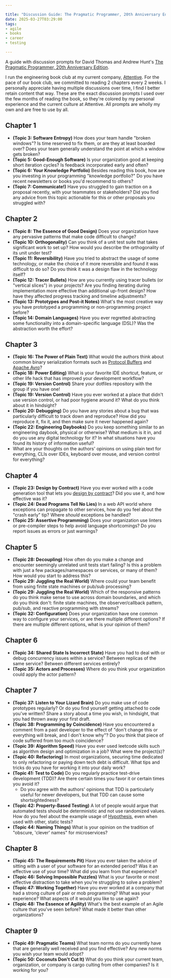 ```yaml
---

title: "Discussion Guide: The Pragmatic Programmer, 20th Anniversary Edition"
date: 2025-03-27T03:29:00
tags:
- agile
- books
- career
- testing

---
```


A guide with discussion prompts for David Thomas and Andrew Hunt's [The Pragmatic Programmer, 20th Anniversary Edition](https://pragprog.com/titles/tpp20/the-pragmatic-programmer-20th-anniversary-edition/).

I run the engineering book club at my current company, [Attentive](https://www.attentive.com/). For the pace of our book club, we committed to reading 2 chapters every 2 weeks. I personally appreciate having multiple discussions over time, I find I better retain content that way. These are the exact discussion prompts I used over the few months of reading the book, so they're colored by my personal experience and the current culture at Attentive. All prompts are wholly my own and are free to use by all.

## Chapter 1

- **(Topic 3: Software Entropy)** How does your team handle "broken windows"? Is time reserved to fix them, or are they at least boarded over? Does your team generally understand the point at which a window gets broken?
- **(Topic 5: Good-Enough Software)** Is your organization good at keeping short iteration cycles? Is feedback incorporated early and often?
- **(Topic 6: Your Knowledge Portfolio)** Besides reading this book, how are you investing in your programming "knowledge portfolio?" Do you have recent newsletters or books you'd recommend to others?
- **(Topic 7: Communicate!)** Have you struggled to gain traction on a proposal recently, with your teammates or stakeholders? Did you find any advice from this topic actionable for this or other proposals you struggled with?

## Chapter 2

- **(Topic 8: The Essence of Good Design)** Does your organization have any pervasive patterns that make code difficult to change?
- **(Topic 10: Orthogonality)** Can you think of a unit test suite that takes significant work to set up? How would you describe the orthogonality of its unit under test?
- **(Topic 11: Reversibility)** Have you tried to abstract the usage of some technology, or make the choice of it more reversible and found it was difficult to do so? Do you think it was a design flaw in the technology itself?
- **(Topic 12: Tracer Bullets)** How are you currently using tracer bullets (or "vertical slices") in your projects? Are you finding iterating during implementation more effective than additional up-front design? How have they affected progress tracking and timeline adjustments?
- **(Topic 13: Prototypes and Post-it Notes)** What's the most creative way you have prototyped a programming or non-programming project before?
- **(Topic 14: Domain Languages)** Have you ever regretted abstracting some functionality into a domain-specific language (DSL)? Was the abstraction worth the effort?

## Chapter 3

- **(Topic 16: The Power of Plain Text)** What would the authors think about common binary serialization formats such as [Protocol Buffers](https://protobuf.dev/) and [Apache Avro](https://avro.apache.org/)?
- **(Topic 18: Power Editing)** What is your favorite IDE shortcut, feature, or other life hack that has improved your development workflow?
- **(Topic 19: Version Control)** Share your dotfiles repository with the group if you have one!
- **(Topic 19: Version Control)** Have you ever worked at a place that didn't use version control, or had poor hygiene around it? What do you think about it in hindsight?
- **(Topic 20: Debugging)** Do you have any stories about a bug that was particularly difficult to track down and reproduce? How did you reproduce it, fix it, and then make sure it never happened again?
- **(Topic 22: Engineering Daybooks)** Do you keep something similar to an engineering daybook, physical or otherwise? What medium is it in, and do you use any digital technology for it? In what situations have you found its history of information useful?
- What are your thoughts on the authors' opinions on using plain text for everything, CLIs over IDEs, keyboard over mouse, and version control for everything?

## Chapter 4

- **(Topic 23: Design by Contract)** Have you ever worked with a code generation tool that lets you [design by contract](https://en.wikipedia.org/wiki/Design_by_contract)? Did you use it, and how effective was it?
- **(Topic 24: Dead Programs Tell No Lies)** In a web API world where exceptions can propagate to other services, how do you feel about the "crash early" tip? Where _should_ exceptions be handled?
- **(Topic 25: Assertive Programming)** Does your organization use linters or pre-compiler steps to help avoid language shortcomings? Do you report issues as errors or just warnings?

## Chapter 5

- **(Topic 28: Decoupling)** How often do you make a change and encounter seemingly unrelated unit tests start failing? Is this a problem with just a few packages/namespaces or services, or many of them? How would you start to address this?
- **(Topic 29: Juggling the Real World)** Where could your team benefit from using finite state machines or pub/sub processing?
- **(Topic 29: Juggling the Real World)** Which of the responsive patterns do you think make sense to use across domain boundaries, and which do you think don't: finite state machines, the observer/callback pattern, pub/sub, and reactive programming with streams?
- **(Topic 32: Configuration)** Does your organization have one common way to configure your services, or are there multiple different options? If there are multiple different options, what is your opinion of them?

## Chapter 6

- **(Topic 34: Shared State Is Incorrect State)** Have you had to deal with or debug concurrency issues within a service? Between replicas of the same service? Between different services entirely?
- **(Topic 35: Actors and Processes)** Where do you think your organization could apply the actor pattern?

## Chapter 7

- **(Topic 37: Listen to Your Lizard Brain)** Do you make use of code prototypes regularly? Or do you find yourself getting attached to code you've written? Share a story about a time you wish, in hindsight, that you had thrown away your first draft.
- **(Topic 38: Programming by Coincidence)** Have you encountered a comment from a past developer to the effect of "don't change this or everything will break, and I don't know why"? Do you think that piece of code suffered from too much coincidence?
- **(Topic 39: Algorithm Speed)** Have you ever used leetcode skills such as algorithm design and optimization in a job? What were the project(s)?
- **(Topic 40: Refactoring)** In most organizations, securing time dedicated to only refactoring or paying down tech debt is difficult. What tips and tricks do you have for working it into your daily work?
- **(Topic 41: Test to Code)** Do you regularly practice test-drive development (TDD)? Are there certain times you favor it or certain times you avoid it?
  - Do you agree with the authors' opinions that TDD is particularly useful for newer developers, but that TDD can cause some shortsightedness?
- **(Topic 42: Property-Based Testing)** A lot of people would argue that automated tests should be deterministic and not use randomized values. How do you feel about the example usage of [Hypothesis](https://hypothesis.readthedocs.io/en/latest/), even when used with other, static tests?
- **(Topic 44: Naming Things)** What is your opinion on the tradition of "obscure, 'clever' names" for microservices?

## Chapter 8

- **(Topic 45: The Requirements Pit)** Have you ever taken the advice of sitting with a user of your software for an extended period? Was it an effective use of your time? What did you learn from that experience?
- **(Topic 46: Solving Impossible Puzzles)** What is your favorite or most effective distraction to take when you're struggling to solve a problem?
- **(Topic 47: Working Together)** Have you ever worked at a company that had a strong culture of pair or mob programming? What was your experience? What aspects of it would you like to use again?
- **(Topic 48: The Essence of Agility)** What's the best example of an Agile culture that you've seen before? What made it better than other organizations?

## Chapter 9

- **(Topic 49: Pragmatic Teams)** What team norms do you currently have that are generally well received and you find effective? Any new norms you wish your team would adopt?
- **(Topic 50: Coconuts Don't Cut It)** What do you think your current team, organization, or company is cargo culting from other companies? Is it working for you?
